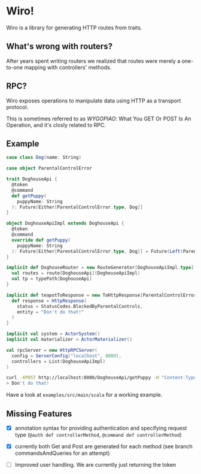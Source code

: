 # Wiro!

Wiro is a library for generating HTTP routes from traits.

## What's wrong with routers?

After years spent writing routers we realized that routes were merely a one-to-one mapping with controllers' methods.

## RPC?

Wiro exposes operations to manipulate data using HTTP as a transport protocol.

This is sometimes referred to as *WYGOPIAO*: What You GET Or POST Is An Operation, and it's closly related to RPC.

## Example

```scala
case class Dog(name: String)

case object ParentalControlError

trait DoghouseApi {
  @token
  @command
  def getPuppy(
    puppyName: String
  ): Future[Either[ParentalControlError.type, Dog]]
}

object DoghouseApiImpl extends DoghouseApi {
  @token
  @command
  override def getPuppy(
    puppyName: String
  ): Future[Either[ParentalControlError.type, Dog]] = Future(Left(ParentalControlError))
}

implicit def DoghouseRouter = new RouteGenerator[DoghouseApiImpl.type] {
  val routes = route[DoghouseApi](DoghouseApiImpl)
  val tp = typePath[DoghouseApi]
}

implicit def teapotToResponse = new ToHttpResponse[ParentalControlError.type] {
  def response = HttpResponse(
    status = StatusCodes.BlockedByParentalControls,
    entity = "Don't do that!"
  )
}

implicit val system = ActorSystem()
implicit val materializer = ActorMaterializer()

val rpcServer = new HttpRPCServer(
  config = ServerConfig("localhost", 8080),
  controllers = List(DoghouseApiImpl)
)
```

```bash
curl -XPOST http://localhost:8080/DoghouseApi/getPuppy -H "Content-Type: application/json" -H "Authorization: Token token=sadasdsa" -d '{"puppyName": "blabla"}'
> Don't do that!
```

Have a look at `examples/src/main/scala` for a working example.

## Missing Features

- [x] annotation syntax for providing authentication and specifying request type (`@auth def controllerMethod`, `@command def controllerMethod`)
- [x] currently both Get and Post are generated for each method (see branch commandsAndQueries for an attempt)
- [ ] Improved user handling. We are currently just returning the token


